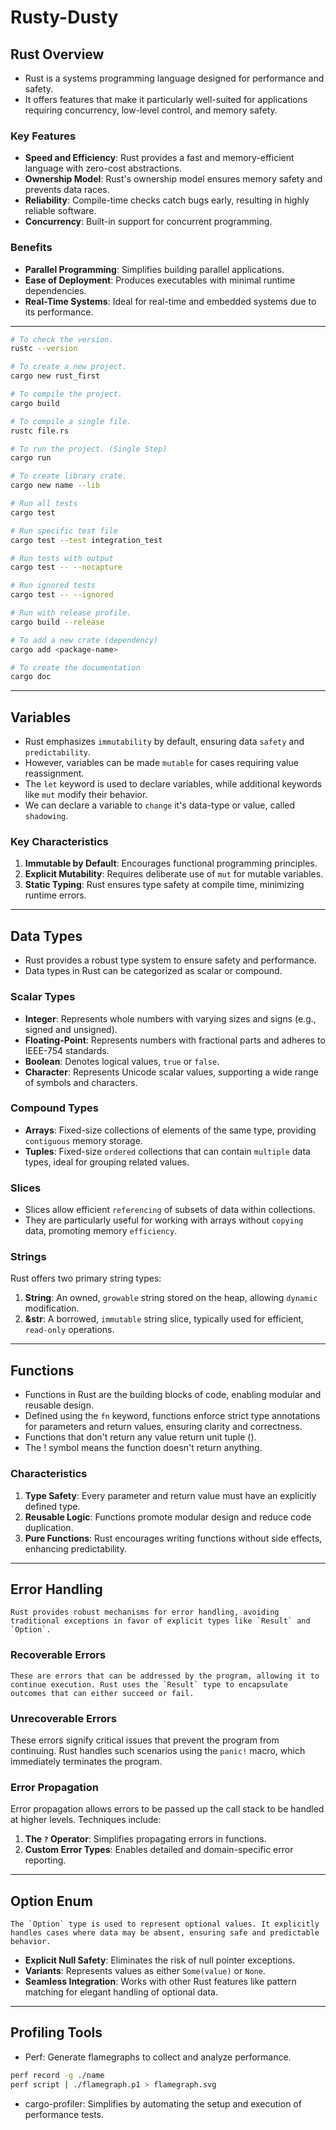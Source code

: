 # Rusty-Dusty

## Rust Overview

- Rust is a systems programming language designed for performance and safety. 
- It offers features that make it particularly well-suited for applications requiring concurrency, low-level control, and memory safety.

### Key Features

- **Speed and Efficiency**: Rust provides a fast and memory-efficient language with zero-cost abstractions.
- **Ownership Model**: Rust's ownership model ensures memory safety and prevents data races.
- **Reliability**: Compile-time checks catch bugs early, resulting in highly reliable software.
- **Concurrency**: Built-in support for concurrent programming.

### Benefits

- **Parallel Programming**: Simplifies building parallel applications.
- **Ease of Deployment**: Produces executables with minimal runtime dependencies.
- **Real-Time Systems**: Ideal for real-time and embedded systems due to its performance.

---

```bash
# To check the version.
rustc --version

# To create a new project.
cargo new rust_first

# To compile the project.
cargo build

# To compile a single file.
rustc file.rs

# To run the project. (Single Step)
cargo run

# To create library crate.
cargo new name --lib

# Run all tests
cargo test

# Run specific test file
cargo test --test integration_test

# Run tests with output
cargo test -- --nocapture

# Run ignored tests
cargo test -- --ignored

# Run with release profile.
cargo build --release

# To add a new crate (dependency)
cargo add <package-name>

# To create the documentation
cargo doc
```
---

## Variables

- Rust emphasizes `immutability` by default, ensuring data `safety` and `predictability`.
- However, variables can be made `mutable` for cases requiring value reassignment.
- The `let` keyword is used to declare variables, while additional keywords like `mut` modify their behavior.
- We can declare a variable to `change` it's data-type or value, called `shadowing`.

### Key Characteristics

1. **Immutable by Default**: Encourages functional programming principles.
2. **Explicit Mutability**: Requires deliberate use of `mut` for mutable variables.
3. **Static Typing**: Rust ensures type safety at compile time, minimizing runtime errors.

---

## Data Types

- Rust provides a robust type system to ensure safety and performance.
- Data types in Rust can be categorized as scalar or compound.

### Scalar Types

- **Integer**: Represents whole numbers with varying sizes and signs (e.g., signed and unsigned).
- **Floating-Point**: Represents numbers with fractional parts and adheres to IEEE-754 standards.
- **Boolean**: Denotes logical values, `true` or `false`.
- **Character**: Represents Unicode scalar values, supporting a wide range of symbols and characters.

### Compound Types

- **Arrays**: Fixed-size collections of elements of the same type, providing `contiguous` memory storage.
- **Tuples**: Fixed-size `ordered` collections that can contain `multiple` data types, ideal for grouping related values.

### Slices

- Slices allow efficient `referencing` of subsets of data within collections.
- They are particularly useful for working with arrays without `copying` data, promoting memory `efficiency`.

### Strings

Rust offers two primary string types:

1. **String**: An owned, `growable` string stored on the heap, allowing `dynamic` modification.
2. **&str**: A borrowed, `immutable` string slice, typically used for efficient, `read-only` operations.

---

## Functions

- Functions in Rust are the building blocks of code, enabling modular and reusable design.
- Defined using the `fn` keyword, functions enforce strict type annotations for parameters and return values, ensuring clarity and correctness.
- Functions that don't return any value return unit tuple ().
- The ! symbol means the function doesn't return anything.

### Characteristics

1. **Type Safety**: Every parameter and return value must have an explicitly defined type.
2. **Reusable Logic**: Functions promote modular design and reduce code duplication.
3. **Pure Functions**: Rust encourages writing functions without side effects, enhancing predictability.

---

## Error Handling

    Rust provides robust mechanisms for error handling, avoiding traditional exceptions in favor of explicit types like `Result` and `Option`.

### Recoverable Errors

    These are errors that can be addressed by the program, allowing it to continue execution. Rust uses the `Result` type to encapsulate outcomes that can either succeed or fail.

### Unrecoverable Errors

These errors signify critical issues that prevent the program from continuing. Rust handles such scenarios using the `panic!` macro, which immediately terminates the program.

### Error Propagation

Error propagation allows errors to be passed up the call stack to be handled at higher levels. Techniques include:

1. **The `?` Operator**: Simplifies propagating errors in functions.
2. **Custom Error Types**: Enables detailed and domain-specific error reporting.

---

## Option Enum

    The `Option` type is used to represent optional values. It explicitly handles cases where data may be absent, ensuring safe and predictable behavior.

- **Explicit Null Safety**: Eliminates the risk of null pointer exceptions.
- **Variants**: Represents values as either `Some(value)` or `None`.
- **Seamless Integration**: Works with other Rust features like pattern matching for elegant handling of optional data.

---

## Profiling Tools

- Perf: Generate flamegraphs to collect and analyze performance.
```bash
perf record -g ./name
perf script | ./flamegraph.p1 > flamegraph.svg
```
- cargo-profiler: Simplifies by automating the setup and execution of performance tests.
